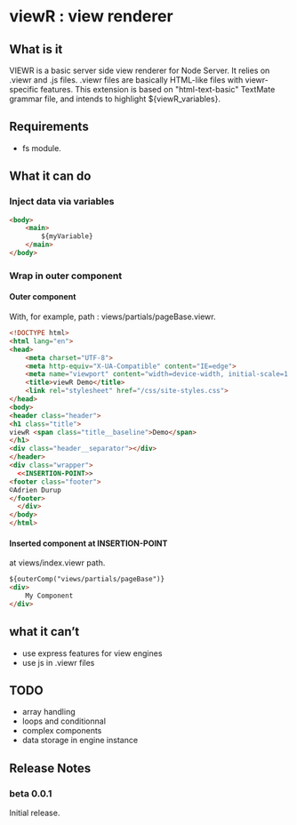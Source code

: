 # viewR : view renderer

## What is it

VIEWR is a basic server side view renderer for Node Server.
It relies on .viewr and .js files.
.viewr files are basically HTML-like files with viewr-specific features.
This extension is based on "html-text-basic" TextMate grammar file, and intends to highlight ${viewR_variables}.

## Requirements

- fs module.

## What it can do

### Inject data via variables

```html
<body>
    <main>
        ${myVariable}
    </main>
</body>
```

### Wrap in outer component

#### Outer component

With, for example, path : views/partials/pageBase.viewr.

```html
<!DOCTYPE html>
<html lang="en">
<head>
    <meta charset="UTF-8">
    <meta http-equiv="X-UA-Compatible" content="IE=edge">
    <meta name="viewport" content="width=device-width, initial-scale=1.0">
    <title>viewR Demo</title>
    <link rel="stylesheet" href="/css/site-styles.css">
</head>
<body>
<header class="header">
<h1 class="title">
viewR <span class="title__baseline">Demo</span>
</h1>
<div class="header__separator"></div>
</header>
<div class="wrapper">
  <<INSERTION-POINT>>
<footer class="footer">
©Adrien Durup
</footer>
  </div>
</body>
</html>
```

#### Inserted component at INSERTION-POINT

at views/index.viewr path.

```html
${outerComp("views/partials/pageBase")}
<div>
    My Component
</div>

```

## what it can’t

- use express features for view engines
- use js in .viewr files
  
## TODO

- array handling
- loops and conditionnal
- complex components
- data storage in engine instance

## Release Notes

### beta 0.0.1

Initial release.
